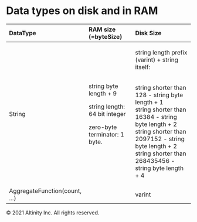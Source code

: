 # Data types on disk and in RAM

<table>
  <thead>
    <tr>
      <th style="text-align:left">DataType</th>
      <th style="text-align:left">RAM size (=byteSize)</th>
      <th style="text-align:left">Disk Size</th>
    </tr>
  </thead>
  <tbody>
    <tr>
      <td style="text-align:left">String</td>
      <td style="text-align:left">
        <p>string byte length + 9
          <br />
        </p>
        <p>string length: 64 bit integer</p>
        <p>zero-byte terminator: 1 byte.</p>
      </td>
      <td style="text-align:left">
        <p>string length prefix (varint) + string itself:</p>
        <p>
          <br />string shorter than 128 - string byte length + 1
          <br />string shorter than 16384 - string byte length + 2
          <br />string shorter than 2097152 - string byte length + 2
          <br />string shorter than 268435456 - string byte length + 4</p>
      </td>
    </tr>
    <tr>
      <td style="text-align:left">AggregateFunction(count, ...)</td>
      <td style="text-align:left"></td>
      <td style="text-align:left">varint</td>
    </tr>
  </tbody>
</table>

© 2021 Altinity Inc. All rights reserved.

